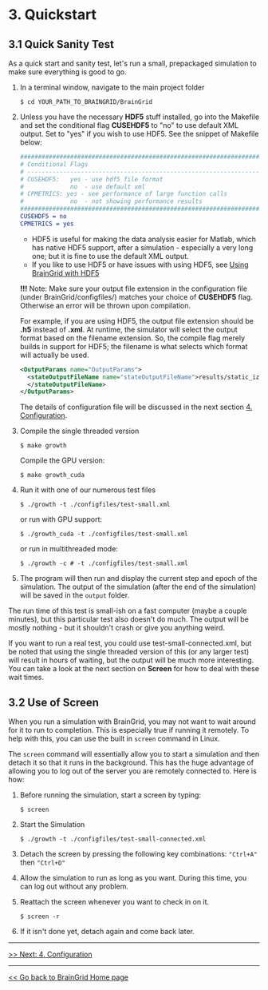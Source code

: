 # 3. Quickstart

## 3.1 Quick Sanity Test

As a quick start and sanity test, let's run a small, prepackaged simulation to make sure everything is good to go. 

1. In a terminal window, navigate to the main project folder

   ```shell
   $ cd YOUR_PATH_TO_BRAINGRID/BrainGrid
   ```

2. Unless you have the necessary **HDF5** stuff installed, go into the Makefile and set the conditional flag **CUSEHDF5** to "no" to use default XML output. Set to "yes" if you wish to use HDF5. See the snippet of Makefile below:

   ```cmake
   ################################################################################
   # Conditional Flags
   # -----------------------------------------------------------------------------
   # CUSEHDF5:	 yes - use hdf5 file format 
   #		 	 no  - use default xml 
   # CPMETRICS: yes - see performance of large function calls  
   #		 	 no  - not showing performance results
   ################################################################################
   CUSEHDF5 = no
   CPMETRICS = yes
   ```

   - HDF5 is useful for making the data analysis easier for Matlab, which has native HDF5 support, after a simulation - especially a very long one; but it is fine to use the default XML output.
   - If you like to use HDF5 or have issues with using HDF5, see [Using BrainGrid with HDF5](https://github.com/UWB-Biocomputing/BrainGrid/wiki/Using-BrainGrid-with-HDF5)

   **!!!** Note: Make sure your output file extension in the configuration file (under BrainGrid/configfiles/) matches your choice of **CUSEHDF5** flag. Otherwise an error will be thrown upon compilation. 

   For example, if you are using HDF5, the output file extension should be **.h5** instead of **.xml**. At runtime, the simulator will select the output format based on the filename extension. So, the compile flag merely builds in support for HDF5; the filename is what selects which format will actually be used.

   ```xml
   <OutputParams name="OutputParams">
     <stateOutputFileName name="stateOutputFileName">results/static_izh_historyDump.h5
     </stateOutputFileName>
   </OutputParams>
   ```

   The details of configuration file will be discussed in the next section [4. Configuration](braingrid_configuration).

3. Compile the single threaded version

   ```shell
   $ make growth
   ```

   Compile the GPU version:

   ```shell
   $ make growth_cuda
   ```

4. Run it with one of our numerous test files 

   ```shell
   $ ./growth -t ./configfiles/test-small.xml
   ```

   or run with GPU support:

   ```shell
   $ ./growth_cuda -t ./configfiles/test-small.xml
   ```
   
   or run in multithreaded mode:
   
   ```shell
   $ ./growth -c # -t ./configfiles/test-small.xml
   ```

5. The program will then run and display the current step and epoch of the simulation. The output of the simulation (after the end of the simulation) will be saved in the ```output``` folder.

The run time of this test is small-ish on a fast computer (maybe a couple minutes), but this particular test also doesn't do much. The output will be mostly nothing - but it shouldn't crash or give you anything weird. 

If you want to run a real test, you could use test-small-connected.xml, but be noted that using the single threaded version of this (or any larger test) will result in hours of waiting, but the output will be much more interesting. You can take a look at the next section on **Screen** for how to deal with these wait times.

## 3.2 Use of Screen 

When you run a simulation with BrainGrid, you may not want to wait around for it to run to completion. This is especially true if running it remotely. To help with this, you can use the built in ```screen``` command in Linux.

The `screen` command will essentially allow you to start a simulation and then detach it so that it runs in the background.  This has the huge advantage of allowing you to log out of the server you are remotely connected to.  Here is how:

1. Before running the simulation, start a screen by typing:

   ````shell
   $ screen
   ````

2. Start the Simulation

   ```shell
   $ ./growth -t ./configfiles/test-small-connected.xml
   ```

3. Detach the screen by pressing the following key combinations:
   `"Ctrl+A"`  then `"Ctrl+D"`

4. Allow the simulation to run as long as you want. During this time, you can log out without any problem.

5. Reattach the screen whenever you want to check in on it.

   ```shell
   $ screen -r
   ```

6. If it isn't done yet, detach again and come back later.


-------------
[>> Next: 4. Configuration](braingrid_configuration)

-------------
[<< Go back to BrainGrid Home page](http://uwb-biocomputing.github.io/BrainGrid/)
